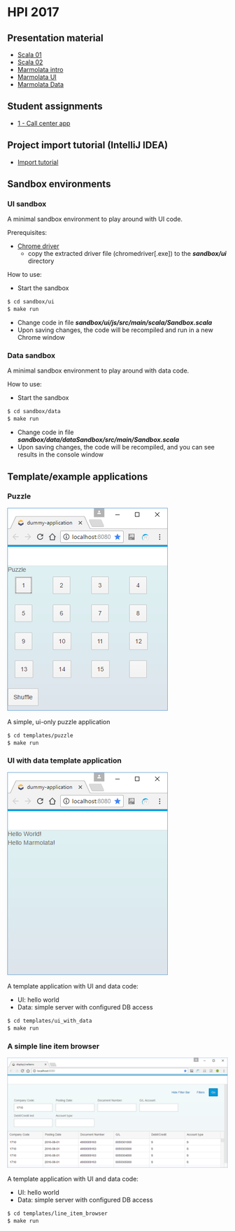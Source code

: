 
# HPI 2017

## Presentation material

- [Scala 01](https://hpiscala.github.io/2017/?md=scala_01#1)
- [Scala 02](https://hpiscala.github.io/2017/?md=scala_02#1)
- [Marmolata intro](https://hpiscala.github.io/2017/?md=marmolata_01#1)
- [Marmolata UI](https://hpiscala.github.io/2017/?md=marmolata_ui#1)
- [Marmolata Data](https://hpiscala.github.io/2017/?md=marmolata_data#1)

## Student assignments

- [1 - Call center app](assignment_01.md)

## Project import tutorial (IntelliJ IDEA)

- [Import tutorial](import_tutorial.md)

## Sandbox environments

### UI sandbox

A minimal sandbox environment to play around with UI code.

Prerequisites:
- [Chrome driver](https://sites.google.com/a/chromium.org/chromedriver/downloads)
  - copy the extracted driver file (chromedriver[.exe]) to the ***sandbox/ui*** directory

How to use:
- Start the sandbox

```bash
$ cd sandbox/ui
$ make run

```

- Change code in file ***sandbox/ui/js/src/main/scala/Sandbox.scala***
- Upon saving changes, the code will be recompiled and run in a new Chrome window 

### Data sandbox

A minimal sandbox environment to play around with data code.

How to use:
- Start the sandbox

```bash
$ cd sandbox/data
$ make run

```

- Change code in file ***sandbox/data/dataSandbox/src/main/Sandbox.scala***
- Upon saving changes, the code will be recompiled, and you can see results in the console window 

## Template/example applications

### Puzzle 

![Puzzle <h](./resources/puzzle.png)

A simple, ui-only puzzle application

```bash
$ cd templates/puzzle
$ make run

```

### UI with data template application

![Hello world <h](./resources/ui_with_data.png)

A template application with UI and data code:
- UI: hello world
- Data: simple server with configured DB access


```bash
$ cd templates/ui_with_data
$ make run

```


### A simple line item browser

![Line item browser <h](./resources/line_item_browser.png)

A template application with UI and data code:
- UI: hello world
- Data: simple server with configured DB access


```bash
$ cd templates/line_item_browser
$ make run

```

